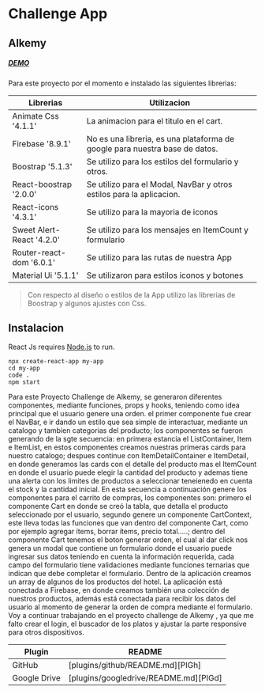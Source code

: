 # Challenge App
## Alkemy 

##### [DEMO]()

Para este proyecto por el momento e instalado las siguientes librerias:

| Librerias  | Utilizacion |
| ------ | ------ |
| Animate Css '4.1.1' | La animacion para el titulo en el cart.  |
| Firebase '8.9.1' | No es una libreria, es una plataforma de google para nuestra base de datos.|
| Boostrap '5.1.3' | Se utilizo para los estilos del formulario y otros. |
| React-boostrap '2.0.0' |Se utilizo para el Modal, NavBar y otros estilos para la aplicacion.|
| React-icons '4.3.1' | Se utilizo para la mayoria de iconos |
| Sweet Alert-React '4.2.0' | Se utilizo para los mensajes en ItemCount y formulario |
| Router-react-dom '6.0.1'| Se utilizo para las rutas de nuestra App |
| Material Ui '5.1.1' | Se utilizaron para estilos iconos y botones |


> Con respecto al diseño o estilos de la App
> utilizo las librerias de Boostrap y algunos
> ajustes con Css. 


## Instalacion

React Js requires [Node.js](https://nodejs.org/es/) to run.

```
npx create-react-app my-app
cd my-app
code .
npm start
```

Para este Proyecto Challenge de Alkemy, se generaron diferentes componentes, mediante funciones, props y hooks, teniendo como idea principal que el usuario genere una orden. el primer componente fue crear el NavBar, e ir dando un estilo que sea simple de interactuar, mediante un catalogo y tambien categorias del producto; los componentes se fueron generando de la sgte secuencia: en primera estancia el ListContainer, Item e ItemList, en estos componentes creamos nuestras primeras cards para nuestro catalogo; despues continue con ItemDetailContainer e ItemDetail, en donde generamos las cards con el detalle del producto mas el ItemCount en donde el usuario puede elegir la cantidad del producto y ademas tiene una alerta con los limites de productos a seleccionar teneienedo en cuenta el stock y la cantidad inicial. En esta secuencia a continuación genere los componentes para el carrito de compras, los componentes son: primero el componente Cart en donde se creó la tabla, que detalla el producto seleccionado por el usuario, segundo genere un componente CartContext, este lleva todas las funciones que van dentro del componente Cart, como por ejemplo agregar ítems, borrar ítems, precio total…..; dentro del componente Cart tenemos el boton generar orden, el cual al dar click nos genera un modal que contiene un formulario donde el usuario puede ingresar sus datos teniendo en cuenta la información requerida, cada campo del formulario tiene validaciones mediante funciones ternarias que indican que debe completar el formulario. Dentro de la aplicación creamos un array de algunos de los productos del hotel. La aplicación está conectada a Firebase, en donde creamos también una colección de nuestros productos, además está conectada para recibir los datos del usuario al momento de generar la orden de compra mediante el formulario. Voy a continuar trabajando en el proyecto challenge de Alkemy , ya que me falto crear el login, el buscador de los platos y ajustar la parte responsive para otros dispositivos.


| Plugin | README |
| ------ | ------ |
| GitHub | [plugins/github/README.md][PlGh] |
| Google Drive | [plugins/googledrive/README.md][PlGd] |

